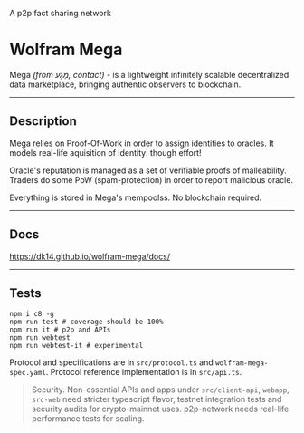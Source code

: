 A p2p fact sharing network

# Wolfram Mega

Mega *(from מַגָע, contact)* - is a lightweight infinitely scalable decentralized data marketplace, bringing authentic observers to blockchain.

---------

## Description

Mega relies on Proof-Of-Work in order to assign identities to oracles. It models real-life aquisition of identity: though effort!

Oracle's reputation is managed as a set of verifiable proofs of malleability. Traders do some PoW (spam-protection) in order to report malicious oracle.

Everything is stored in Mega's mempoolss. No blockchain required.

---

## Docs


https://dk14.github.io/wolfram-mega/docs/

---------

## Tests


```
npm i c8 -g
npm run test # coverage should be 100%
npm run it # p2p and APIs
npm run webtest 
npm run webtest-it # experimental
```

Protocol and specifications are in `src/protocol.ts` and `wolfram-mega-spec.yaml`. Protocol reference implementation is in `src/api.ts`. 

> Security. Non-essential APIs and apps under `src/client-api`, `webapp`, `src-web` need stricter typescript flavor, testnet integration tests and security audits for crypto-mainnet uses. p2p-network needs real-life performance tests for scaling.

